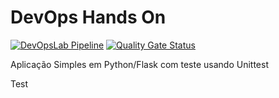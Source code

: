 # DevOps Hands On

[![DevOpsLab Pipeline](https://github.com/jmmestre/devopslab/actions/workflows/pipeline.yml/badge.svg)](https://github.com/jmmestre/devopslab/actions/workflows/pipeline.yml)
[![Quality Gate Status](https://sonarcloud.io/api/project_badges/measure?project=jmmestre_devopslab&metric=alert_status)](https://sonarcloud.io/summary/new_code?id=jmmestre_devopslab)

Aplicação Simples em Python/Flask com teste usando Unittest

Test
